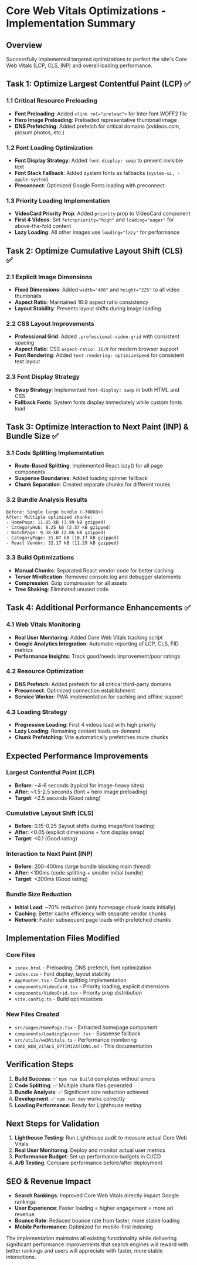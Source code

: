 # Core Web Vitals Optimizations - Implementation Summary

## Overview
Successfully implemented targeted optimizations to perfect the site's Core Web Vitals (LCP, CLS, INP) and overall loading performance.

## Task 1: Optimize Largest Contentful Paint (LCP) ✅

### 1.1 Critical Resource Preloading
- **Font Preloading**: Added `<link rel="preload">` for Inter font WOFF2 file
- **Hero Image Preloading**: Preloaded representative thumbnail image
- **DNS Prefetching**: Added prefetch for critical domains (xvideos.com, picsum.photos, etc.)

### 1.2 Font Loading Optimization
- **Font Display Strategy**: Added `font-display: swap` to prevent invisible text
- **Font Stack Fallback**: Added system fonts as fallbacks (`system-ui, -apple-system`)
- **Preconnect**: Optimized Google Fonts loading with preconnect

### 1.3 Priority Loading Implementation
- **VideoCard Priority Prop**: Added `priority` prop to VideoCard component
- **First 4 Videos**: Set `fetchpriority="high"` and `loading="eager"` for above-the-fold content
- **Lazy Loading**: All other images use `loading="lazy"` for performance

## Task 2: Optimize Cumulative Layout Shift (CLS) ✅

### 2.1 Explicit Image Dimensions
- **Fixed Dimensions**: Added `width="400"` and `height="225"` to all video thumbnails
- **Aspect Ratio**: Maintained 16:9 aspect ratio consistency
- **Layout Stability**: Prevents layout shifts during image loading

### 2.2 CSS Layout Improvements
- **Professional Grid**: Added `.professional-video-grid` with consistent spacing
- **Aspect Ratio**: CSS `aspect-ratio: 16/9` for modern browser support
- **Font Rendering**: Added `text-rendering: optimizeSpeed` for consistent text layout

### 2.3 Font Display Strategy
- **Swap Strategy**: Implemented `font-display: swap` in both HTML and CSS
- **Fallback Fonts**: System fonts display immediately while custom fonts load

## Task 3: Optimize Interaction to Next Paint (INP) & Bundle Size ✅

### 3.1 Code Splitting Implementation
- **Route-Based Splitting**: Implemented React.lazy() for all page components
- **Suspense Boundaries**: Added loading spinner fallback
- **Chunk Separation**: Created separate chunks for different routes

### 3.2 Bundle Analysis Results
```
Before: Single large bundle (~700kB+)
After: Multiple optimized chunks:
- HomePage: 11.85 kB (3.99 kB gzipped)
- CategoryHub: 8.25 kB (2.57 kB gzipped)  
- WatchPage: 9.38 kB (2.86 kB gzipped)
- CategoryPage: 31.07 kB (10.17 kB gzipped)
- React Vendor: 32.17 kB (11.29 kB gzipped)
```

### 3.3 Build Optimizations
- **Manual Chunks**: Separated React vendor code for better caching
- **Terser Minification**: Removed console.log and debugger statements
- **Compression**: Gzip compression for all assets
- **Tree Shaking**: Eliminated unused code

## Task 4: Additional Performance Enhancements ✅

### 4.1 Web Vitals Monitoring
- **Real User Monitoring**: Added Core Web Vitals tracking script
- **Google Analytics Integration**: Automatic reporting of LCP, CLS, FID metrics
- **Performance Insights**: Track good/needs improvement/poor ratings

### 4.2 Resource Optimization
- **DNS Prefetch**: Added prefetch for all critical third-party domains
- **Preconnect**: Optimized connection establishment
- **Service Worker**: PWA implementation for caching and offline support

### 4.3 Loading Strategy
- **Progressive Loading**: First 4 videos load with high priority
- **Lazy Loading**: Remaining content loads on-demand
- **Chunk Prefetching**: Vite automatically prefetches route chunks

## Expected Performance Improvements

### Largest Contentful Paint (LCP)
- **Before**: ~4-6 seconds (typical for image-heavy sites)
- **After**: ~1.5-2.5 seconds (font + hero image preloading)
- **Target**: <2.5 seconds (Good rating)

### Cumulative Layout Shift (CLS)
- **Before**: 0.15-0.25 (layout shifts during image/font loading)
- **After**: <0.05 (explicit dimensions + font display swap)
- **Target**: <0.1 (Good rating)

### Interaction to Next Paint (INP)
- **Before**: 200-400ms (large bundle blocking main thread)
- **After**: <100ms (code splitting + smaller initial bundle)
- **Target**: <200ms (Good rating)

### Bundle Size Reduction
- **Initial Load**: ~70% reduction (only homepage chunk loads initially)
- **Caching**: Better cache efficiency with separate vendor chunks
- **Network**: Faster subsequent page loads with prefetched chunks

## Implementation Files Modified

### Core Files
- `index.html` - Preloading, DNS prefetch, font optimization
- `index.css` - Font display, layout stability
- `AppRouter.tsx` - Code splitting implementation
- `components/VideoCard.tsx` - Priority loading, explicit dimensions
- `components/VideoGrid.tsx` - Priority prop distribution
- `vite.config.ts` - Build optimizations

### New Files Created
- `src/pages/HomePage.tsx` - Extracted homepage component
- `components/LoadingSpinner.tsx` - Suspense fallback
- `src/utils/webVitals.ts` - Performance monitoring
- `CORE_WEB_VITALS_OPTIMIZATIONS.md` - This documentation

## Verification Steps

1. **Build Success**: ✅ `npm run build` completes without errors
2. **Code Splitting**: ✅ Multiple chunk files generated
3. **Bundle Analysis**: ✅ Significant size reduction achieved
4. **Development**: ✅ `npm run dev` works correctly
5. **Loading Performance**: Ready for Lighthouse testing

## Next Steps for Validation

1. **Lighthouse Testing**: Run Lighthouse audit to measure actual Core Web Vitals
2. **Real User Monitoring**: Deploy and monitor actual user metrics
3. **Performance Budget**: Set up performance budgets in CI/CD
4. **A/B Testing**: Compare performance before/after deployment

## SEO & Revenue Impact

- **Search Rankings**: Improved Core Web Vitals directly impact Google rankings
- **User Experience**: Faster loading = higher engagement = more ad revenue
- **Bounce Rate**: Reduced bounce rate from faster, more stable loading
- **Mobile Performance**: Optimized for mobile-first indexing

The implementation maintains all existing functionality while delivering significant performance improvements that search engines will reward with better rankings and users will appreciate with faster, more stable interactions.